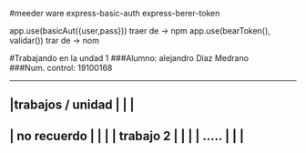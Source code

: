 
#meeder ware
express-basic-auth
express-berer-token

app.use(basicAut({user,pass}))      traer de -> npm
app.use(bearToken(), validar())     trar de -> nom


#Trabajando en la undad 1
###Alumno: alejandro Diaz Medrano  
###Num. control: 19100168

-------------------------------------------------
|trabajos / unidad |               |             |
-------------------------------------------------
|    no recuerdo   |               |             |
|     trabajo 2    |               |             |
|    .....         |               |             |
-------------------------------------------------
<!-- |           |               |                   |
|           |               |                   |
|           |               |                   |

 -->


